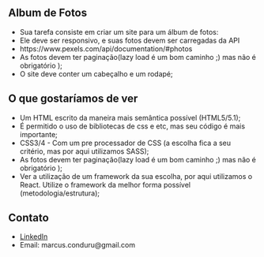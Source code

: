 <h2>Album de Fotos</h2>
<ul>
    <li>Sua tarefa consiste em criar um site para um álbum de fotos:</li>
    <li>Ele deve ser responsivo, e suas fotos devem ser carregadas da API</li>
    <li>https://www.pexels.com/api/documentation/#photos</li>
    <li>As fotos devem ter paginação(lazy load é um bom caminho ;) mas não é obrigatório );</li>
    <li>O site deve conter um cabeçalho e um rodapé;</li>
</ul>

<h2>O que gostaríamos de ver</h2>
<ul>
    <li>Um HTML escrito da maneira mais semântica possível (HTML5/5.1);</li>
    <li>É permitido o uso de bibliotecas de css e etc, mas seu código é mais importante;</li>
    <li>CSS3/4 - Com um pre processador de CSS (a escolha fica a seu critério, mas por aqui utilizamos SASS);</li>
    <li>As fotos devem ter paginação(lazy load é um bom caminho ;) mas não é obrigatório );</li>
    <li>Ver a utilização de um framework da sua escolha, por aqui utilizamos o React. Utilize o framework da melhor forma possível (metodologia/estrutura);</li>
</ul>

<h2>Contato</h2>
<ul>
    <li><a href="https://www.linkedin.com/in/marcus-vinicius-pinheiro-conduru/">LinkedIn</a> </li>
    <li>Email: marcus.conduru@gmail.com</li>
</ul>


